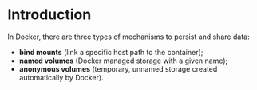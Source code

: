 # Introduction

In Docker, there are three types of mechanisms to persist and share data: 
- **bind mounts** (link a specific host path to the container);
- **named volumes** (Docker managed storage with a given name);
- **anonymous volumes** (temporary, unnamed storage created automatically by Docker).
